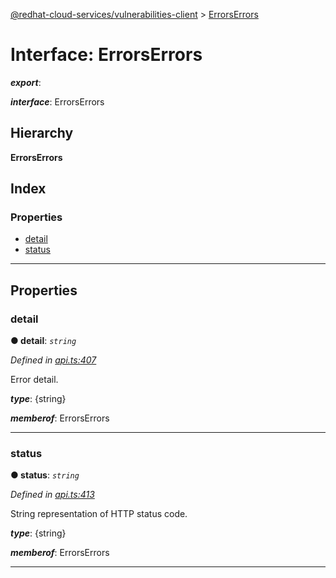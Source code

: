 [@redhat-cloud-services/vulnerabilities-client](../README.md) > [ErrorsErrors](../interfaces/errorserrors.md)

# Interface: ErrorsErrors

*__export__*: 

*__interface__*: ErrorsErrors

## Hierarchy

**ErrorsErrors**

## Index

### Properties

* [detail](errorserrors.md#detail)
* [status](errorserrors.md#status)

---

## Properties

<a id="detail"></a>

###  detail

**● detail**: *`string`*

*Defined in [api.ts:407](https://github.com/RedHatInsights/javascript-clients/blob/master/packages/vulnerabilities/api.ts#L407)*

Error detail.

*__type__*: {string}

*__memberof__*: ErrorsErrors

___
<a id="status"></a>

###  status

**● status**: *`string`*

*Defined in [api.ts:413](https://github.com/RedHatInsights/javascript-clients/blob/master/packages/vulnerabilities/api.ts#L413)*

String representation of HTTP status code.

*__type__*: {string}

*__memberof__*: ErrorsErrors

___


